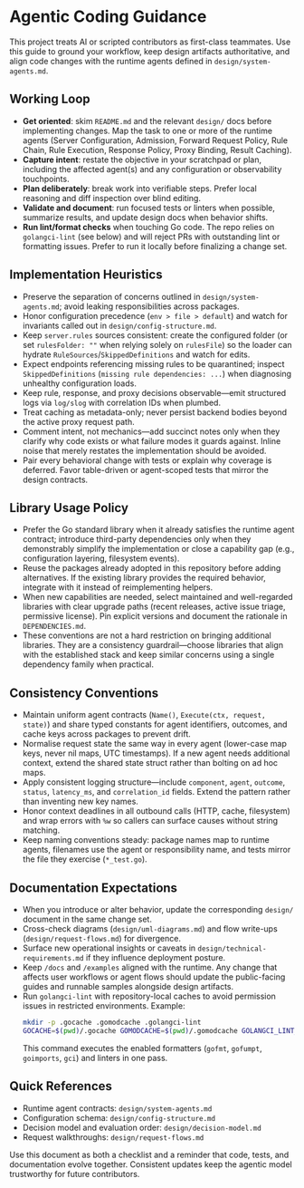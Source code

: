# Agentic Coding Guidance

This project treats AI or scripted contributors as first-class teammates. Use this guide to ground your workflow, keep design
artifacts authoritative, and align code changes with the runtime agents defined in `design/system-agents.md`.

## Working Loop
- **Get oriented**: skim `README.md` and the relevant `design/` docs before implementing changes. Map the task to one or more of
  the runtime agents (Server Configuration, Admission, Forward Request Policy, Rule Chain, Rule Execution, Response Policy, Proxy
  Binding, Result Caching).
- **Capture intent**: restate the objective in your scratchpad or plan, including the affected agent(s) and any configuration or
  observability touchpoints.
- **Plan deliberately**: break work into verifiable steps. Prefer local reasoning and diff inspection over blind editing.
- **Validate and document**: run focused tests or linters when possible, summarize results, and update design docs when behavior
  shifts.
- **Run lint/format checks** when touching Go code. The repo relies on `golangci-lint` (see below) and will reject PRs with
  outstanding lint or formatting issues. Prefer to run it locally before finalizing a change set.

## Implementation Heuristics
- Preserve the separation of concerns outlined in `design/system-agents.md`; avoid leaking responsibilities across packages.
- Honor configuration precedence (`env > file > default`) and watch for invariants called out in `design/config-structure.md`.
- Keep `server.rules` sources consistent: create the configured folder (or set `rulesFolder: ""` when relying solely on `rulesFile`) so the loader can hydrate `RuleSources`/`SkippedDefinitions` and watch for edits.
- Expect endpoints referencing missing rules to be quarantined; inspect `SkippedDefinitions` (`missing rule dependencies: ...`) when diagnosing unhealthy configuration loads.
- Keep rule, response, and proxy decisions observable—emit structured logs via `log/slog` with correlation IDs when plumbed.
- Treat caching as metadata-only; never persist backend bodies beyond the active proxy request path.
- Comment intent, not mechanics—add succinct notes only when they clarify why code exists or what failure modes it guards
  against. Inline noise that merely restates the implementation should be avoided.
- Pair every behavioral change with tests or explain why coverage is deferred. Favor table-driven or agent-scoped tests that
  mirror the design contracts.

## Library Usage Policy
- Prefer the Go standard library when it already satisfies the runtime agent contract; introduce third-party dependencies only when they demonstrably simplify the implementation or close a capability gap (e.g., configuration layering, filesystem events).
- Reuse the packages already adopted in this repository before adding alternatives. If the existing library provides the required behavior, integrate with it instead of reimplementing helpers.
- When new capabilities are needed, select maintained and well-regarded libraries with clear upgrade paths (recent releases, active issue triage, permissive license). Pin explicit versions and document the rationale in `DEPENDENCIES.md`.
- These conventions are not a hard restriction on bringing additional libraries. They are a consistency guardrail—choose libraries that align with the established stack and keep similar concerns using a single dependency family when practical.

## Consistency Conventions
- Maintain uniform agent contracts (`Name()`, `Execute(ctx, request, state)`) and share typed constants for agent identifiers, outcomes, and cache keys across packages to prevent drift.
- Normalise request state the same way in every agent (lower-case map keys, never nil maps, UTC timestamps). If a new agent needs additional context, extend the shared state struct rather than bolting on ad hoc maps.
- Apply consistent logging structure—include `component`, `agent`, `outcome`, `status`, `latency_ms`, and `correlation_id` fields. Extend the pattern rather than inventing new key names.
- Honor context deadlines in all outbound calls (HTTP, cache, filesystem) and wrap errors with `%w` so callers can surface causes without string matching.
- Keep naming conventions steady: package names map to runtime agents, filenames use the agent or responsibility name, and tests mirror the file they exercise (`*_test.go`).

## Documentation Expectations
- When you introduce or alter behavior, update the corresponding `design/` document in the same change set.
- Cross-check diagrams (`design/uml-diagrams.md`) and flow write-ups (`design/request-flows.md`) for divergence.
- Surface new operational insights or caveats in `design/technical-requirements.md` if they influence deployment posture.
- Keep `/docs` and `/examples` aligned with the runtime. Any change that affects user workflows or agent flows should update the
  public-facing guides and runnable samples alongside design artifacts.
- Run `golangci-lint` with repository-local caches to avoid permission issues in restricted environments. Example:
  ```bash
  mkdir -p .gocache .gomodcache .golangci-lint
  GOCACHE=$(pwd)/.gocache GOMODCACHE=$(pwd)/.gomodcache GOLANGCI_LINT_CACHE=$(pwd)/.golangci-lint golangci-lint run ./...
  ```
  This command executes the enabled formatters (`gofmt`, `gofumpt`, `goimports`, `gci`) and linters in one pass.

## Quick References
- Runtime agent contracts: `design/system-agents.md`
- Configuration schema: `design/config-structure.md`
- Decision model and evaluation order: `design/decision-model.md`
- Request walkthroughs: `design/request-flows.md`

Use this document as both a checklist and a reminder that code, tests, and documentation evolve together. Consistent updates keep
the agentic model trustworthy for future contributors.
